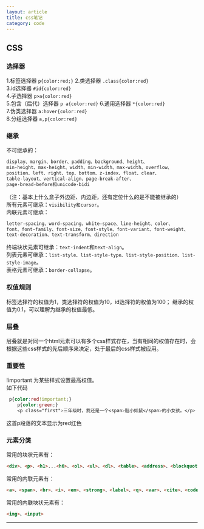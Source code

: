 ```yaml
---
layout: article
title: css笔记
category: code
---
```

## CSS
### 选择器
1.标签选择器 ```p{color:red;}```
2.类选择器 ```.class{color:red} ```   
3.id选择器 ```#id{color:red}  ```  
4.子选择器 ```p>a{color:red}```    
5.包含（后代）选择器 ```p a{color:red}```
6.通用选择器 ```*{color:red}```    
7.伪类选择器 ```a:hover{color:red}```    
8.分组选择器 ```a,p{color:red}```    
### 继承
不可继承的：

```css
display、margin、border、padding、background、height、
min-height、max-height、width、min-width、max-width、overflow、
position、left、right、top、bottom、z-index、float、clear、
table-layout、vertical-align、page-break-after、
page-bread-before和unicode-bidi
```

（注：基本上什么盒子外边距、内边距，还有定位什么的是不能被继承的）    
所有元素可继承：```visibility和cursor```。    
内联元素可继承：

```css
letter-spacing、word-spacing、white-space、line-height、color、
font、font-family、font-size、font-style、font-variant、font-weight、
text-decoration、text-transform、direction
```

终端块状元素可继承：```text-indent```和```text-align```。    
列表元素可继承：```list-style、list-style-type、list-style-position、list-style-image```。    
表格元素可继承：```border-collapse```。    
### 权值规则
标签选择符的权值为1，类选择符的权值为10，id选择符的权值为100；
继承的权值为0.1，可以理解为继承的权值最低。
### 层叠
层叠就是对同一个html元素可以有多个css样式存在，当有相同的权值存在时，会根据这些css样式的先后顺序来决定，处于最后的css样式被应用。
### 重要性
!important 为某些样式设置最高权值。    
如下代码  

```css
 p{color:red!important;}
    p{color:green;}
    <p class="first">三年级时，我还是一个<span>胆小如鼠</span>的小女孩。</p>
```
这首p段落的文本显示为red红色
### 元素分类
常用的块状元素有： 
   
```html
<div>、<p>、<h1>...<h6>、<ol>、<ul>、<dl>、<table>、<address>、<blockquote>、<form>
```

常用的内联元素有：
    
```html
<a>、<span>、<br>、<i>、<em>、<strong>、<label>、<q>、<var>、<cite>、<code>
```

常用的内联块状元素有：  
  
```html
<img>、<input>
```

----------



